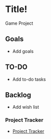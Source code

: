 # Title!
Game Project


## Goals
- Add goals

## TO-DO
- Add to-do tasks

## Backlog
- Add wish list

### Project Tracker
- [Project Tracker](https://shorturl.at/fktV1)